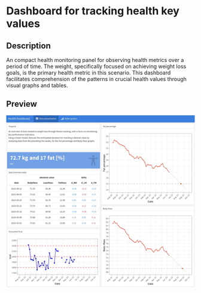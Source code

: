 # Dashboard for tracking health key values
## Description
An compact health monitoring panel for observing health metrics over a period of time. 
The weight, specifically focused on achieving weight loss goals, is the primary health metric in this scenario. This dashboard facilitates comprehension of the patterns in crucial health values through visual graphs and tables.

## Preview
![Alt text](Others/Dashboard.jpg)
 
